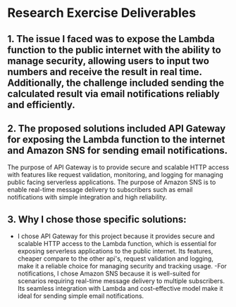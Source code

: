 # Research Exercise Deliverables

## 1. The issue I faced was to expose the Lambda function to the public internet with the ability to manage security, allowing users to input two numbers and receive the result in real time. Additionally, the challenge included sending the calculated result via email notifications reliably and efficiently.

## 2. The proposed solutions included API Gateway for exposing the Lambda function to the internet and Amazon SNS for sending email notifications. 
The purpose of API Gateway is to provide secure and scalable HTTP access with features like request validation, monitoring, and logging for managing public facing serverless applications. 
The purpose of Amazon SNS is to enable real-time message delivery to subscribers such as email notifications with simple integration and high reliability.

## 3. Why I chose those specific solutions: 
- I chose API Gateway for this project because it provides secure and scalable HTTP access to the Lambda function, which is essential for exposing serverless applications to the public internet. Its features, cheaper compare to the other api's, request validation and logging, make it a reliable choice for managing security and tracking usage.
-For notifications, I chose Amazon SNS because it is well-suited for scenarios requiring real-time message delivery to multiple subscribers. Its seamless integration with Lambda and cost-effective model make it ideal for sending simple email notifications.
